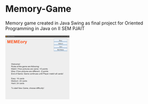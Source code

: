 # Memory-Game
Memory game created in Java Swing as final project for Oriented Programming in Java on II SEM PJAIT

<img src="./pics/memory1.PNG" width="200" height="200"/>
